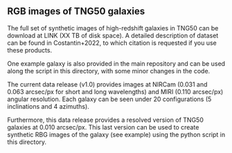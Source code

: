 ## RGB images of TNG50 galaxies

The full set of synthetic images of high-redshift galaxies in TNG50 can be download at LINK (XX TB of disk space). A detailed description of dataset can be found in Costantin+2022, to which citation is requested if you use these products.  

One example galaxy is also provided in the main repository and can be used along the script in this directory, with some minor changes in the code.

The current data release (v1.0) provides images at NIRCam (0.031 and 0.063 arcsec/px for short and long wavelengths) and MIRI (0.110 arcsec/px) angular resolution. Each galaxy can be seen under 20 configurations (5 inclinations and 4 azimuths).

Furthermore, this data release provides a resolved version of TNG50 galaxies at 0.010 arcsec/px. This last version can be used to create synthetic RBG images of the galaxy (see example) using the python script in this directory.
